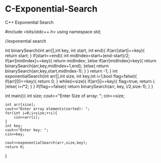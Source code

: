 # C-Exponential-Search
C++ Exponential Search

#include <bits/stdc++.h>
using namespace std;

//exponential search

int binarySearch(int arr[],int key, int start, int end){
    if(arr[start]==key){
        return start;
    }
    if(start<=end){
        int midIndex=start+(end-start)/2;
        if(arr[midIndex]==key){
            return midIndex;
        }else if(arr[midIndex]<key){
            return binarySearch(arr,key,midIndex+1,end);
        }else{
            return binarySearch(arr,key,start,midIndex-1);
        }
    }
    return -1;
}
int exponentialSearch(int arr[],int size, int key,int i=1,bool flag=false){
    if(arr[0]==key){
        return 0;
    }
    while(i<size){
        if(arr[i]==key){
            flag=true;
            return i;
        }else{
            i=i*2;
        }
    }
    if(flag==false){
        return binarySearch(arr, key, i/2,size-1);
    }
}

int main(){
    int size;
    cout<<"Enter Size of array: ";
    cin>>size;
    
    int arr[size];
    cout<<"Enter array elements(sorted): ";
    for(int i=0;i<size;++i){
        cin>>arr[i];
    }
    int key;
    cout<<"Enter key: ";
    cin>>key;
    
    cout<<exponentialSearch(arr,size,key);
    return 0;
}
